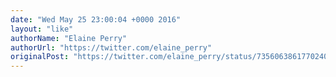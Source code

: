 ```yaml
---
date: "Wed May 25 23:00:04 +0000 2016"
layout: "like"
authorName: "Elaine Perry"
authorUrl: "https://twitter.com/elaine_perry"
originalPost: "https://twitter.com/elaine_perry/status/735606386177024002"
---
```

